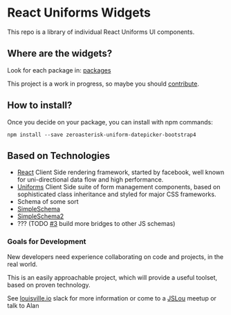 # React Uniforms Widgets

This repo is a library of individual React Uniforms UI components.

## Where are the widgets?

Look for each package in: [packages](./packages)

This project is a work in progress, so maybe you should
[contribute](./CONTRIBUTING.md).

## How to install?

Once you decide on your package, you can install with npm commands:

```
npm install --save zeroasterisk-uniform-datepicker-bootstrap4
```

## Based on Technologies

* [React](https://facebook.github.io/react/)
  Client Side rendering framework, started by facebook, well known for
  uni-directional data flow and high performance.
* [Uniforms](https://github.com/vazco/uniforms/)
  Client Side suite of form management components, based on sophisticated class
  inheritance and styled for major CSS frameworks.
* Schema of some sort
 * [SimpleSchema](https://github.com/aldeed/meteor-simple-schema)
 * [SimpleSchema2](https://github.com/aldeed/meteor-simple-schema/tree/v2)
 * ??? (TODO [#3](https://github.com/zeroasterisk/react-uniforms-widgets/issues/3)
   build more bridges to other JS schemas)

### Goals for Development

New developers need experience collaborating on code and projects,
in the real world.

This is an easily approachable project, which will provide a useful toolset,
based on proven technology.

See [louisville.io](http://louisville.io) slack for more information
or come to a [JSLou](http://jslou.org) meetup
or talk to Alan
